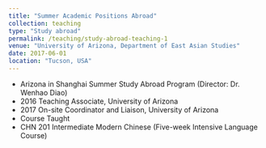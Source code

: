 ```yaml
---
title: "Summer Academic Positions Abroad"
collection: teaching
type: "Study abroad"
permalink: /teaching/study-abroad-teaching-1
venue: "University of Arizona, Department of East Asian Studies"
date: 2017-06-01
location: "Tucson, USA"
---
```


* Arizona in Shanghai Summer Study Abroad Program (Director: Dr. Wenhao Diao)
* 2016	Teaching Associate, University of Arizona 
* 2017 	On-site Coordinator and Liaison, University of Arizona
* Course Taught  
* CHN 201 Intermediate Modern Chinese (Five-week Intensive Language Course)




